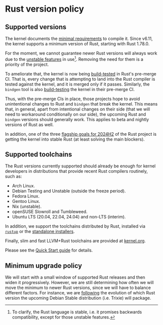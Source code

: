 # Rust version policy

## Supported versions

The kernel documents the [minimal requirements](https://docs.kernel.org/process/changes.html) to compile it. Since v6.11, the kernel supports a minimum version of Rust, starting with Rust 1.78.0.

For the moment, we cannot guarantee newer Rust versions will always work due to the [unstable features](Unstable-features.md) in use[^rust-is-stable]. Removing the need for them is a priority of the project.

To ameliorate that, the kernel is now being [build-tested](https://rustc-dev-guide.rust-lang.org/tests/rust-for-linux.html) in Rust's pre-merge CI. That is, every change that is attempting to land into the Rust compiler is tested against the kernel, and it is merged only if it passes. Similarly, the `bindgen` tool is also [build-testing](https://github.com/rust-lang/rust-bindgen/pull/2851) the kernel in their pre-merge CI.

Thus, with the pre-merge CIs in place, those projects hope to avoid unintentional changes to Rust and `bindgen` that break the kernel. This means that, in general, apart from intentional changes on their side (that we will need to workaround conditionally on our side), the upcoming Rust and `bindgen` versions should generally work. This applies to beta and nightly versions of Rust as well.

In addition, one of the three [flagship goals for 2024H2](https://rust-lang.github.io/rust-project-goals/2024h2/index.html#flagship-goals) of the Rust project is getting the kernel into stable Rust (at least solving the main blockers).

[^rust-is-stable]: To clarify, the Rust language is stable, i.e. it promises backwards compatibility, except for those unstable features.

## Supported toolchains

The Rust versions currently supported should already be enough for kernel developers in distributions that provide recent Rust compilers routinely, such as:

  - Arch Linux.
  - Debian Testing and Unstable (outside the freeze period).
  - Fedora Linux.
  - Gentoo Linux.
  - Nix (unstable).
  - openSUSE Slowroll and Tumbleweed.
  - Ubuntu LTS (20.04, 22.04, 24.04) and non-LTS (interim).

In addition, we support the toolchains distributed by Rust, installed via [`rustup`](https://rust-lang.github.io/rustup/) or the [standalone installers](https://forge.rust-lang.org/infra/other-installation-methods.html#standalone-installers).

Finally, slim and fast LLVM+Rust toolchains are provided at [kernel.org](https://kernel.org/pub/tools/llvm/rust/).

Please see the [Quick Start guide](https://docs.kernel.org/rust/quick-start.html) for details.

## Minimum upgrade policy

We will start with a small window of supported Rust releases and then widen it progressively. However, we are still determining how often we will move the minimum to newer Rust versions, since we will have to balance different factors. For instance, we are [following](https://alioth-lists.debian.net/pipermail/pkg-rust-maintainers/2024-July/044870.html) the evolution of which Rust version the upcoming Debian Stable distribution (i.e. Trixie) will package.
